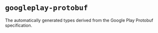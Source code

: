 # `googleplay-protobuf`

The automatically generated types derived from the Google Play Protobuf specification.
